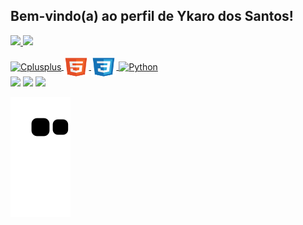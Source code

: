 ## Bem-vindo(a) ao perfil de Ykaro dos Santos!

 <div>
   <a href="https://github.com/ykarocin">
   <img height="180em" src="https://github-readme-stats.vercel.app/api?username=ykarocin&show_icons=true&theme=tokyonight&include_all_commits=true&count_private=true"/>
   <img height="180em" src="https://github-readme-stats.vercel.app/api/top-langs/?username=ykarocin&layout=compact&langs_count=6&theme=tokyonight"/>

</div>
<div style="display: inline_block"><br>
  <img align="center" alt="Cplusplus" height="30" width="40" src="https://icongr.am/devicon/cplusplus-original.svg">
  <img align="center" alt="HTML" height="30" width="40" src="https://raw.githubusercontent.com/devicons/devicon/master/icons/html5/html5-original.svg">
  <img align="center" alt="CSS" height="30" width="40" src="https://raw.githubusercontent.com/devicons/devicon/master/icons/css3/css3-original.svg">
  <img align="center" alt="Python" height="30" width="40" src="https://icongr.am/devicon/python-original.svg"
</div>
 
 <br>
 
<div> 
  <a href="https://instagram.com/ykaro_dsa" target="_blank"><img src="https://img.shields.io/badge/-Instagram-%23E4405F?style=for-the-badge&logo=instagram&logoColor=white" target="_blank"></a> 
  <a href = "ysa@cin.ufpe.br"><img src="https://img.shields.io/badge/-Gmail-%23333?style=for-the-badge&logo=gmail&logoColor=white" target="_blank"></a>
  <a href="https://www.linkedin.com/in/ykaro-dos-santos-3b1a47203/" target="_blank"><img src="https://img.shields.io/badge/-LinkedIn-%230077B5?style=for-the-badge&logo=linkedin&logoColor=white" target="_blank"></a> 
 
  ![Snake animation](https://github.com/ykarocin/ykarocin/blob/output/github-contribution-grid-snake.svg)

</div>
